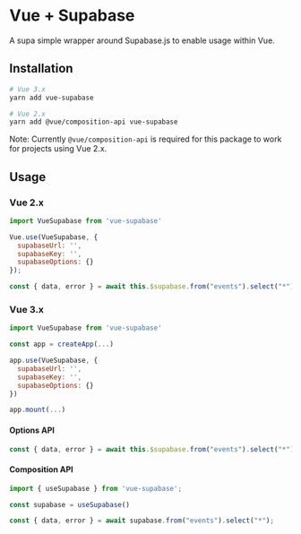 # Vue + Supabase

A supa simple wrapper around Supabase.js to enable usage within Vue.

## Installation
```bash
# Vue 3.x
yarn add vue-supabase

# Vue 2.x
yarn add @vue/composition-api vue-supabase
```

Note: Currently `@vue/composition-api` is required for this package to work for projects using Vue 2.x.

## Usage
### Vue 2.x
```js
import VueSupabase from 'vue-supabase'

Vue.use(VueSupabase, {
  supabaseUrl: '',
  supabaseKey: '',
  supabaseOptions: {}
});
```

```js
const { data, error } = await this.$supabase.from("events").select("*");
```

### Vue 3.x
```js
import VueSupabase from 'vue-supabase'

const app = createApp(...)

app.use(VueSupabase, {
  supabaseUrl: '',
  supabaseKey: '',
  supabaseOptions: {}
})

app.mount(...)
```

#### Options API
```js
const { data, error } = await this.$supabase.from("events").select("*");
```

#### Composition API
```js
import { useSupabase } from 'vue-supabase';

const supabase = useSupabase()

const { data, error } = await supabase.from("events").select("*");
```
